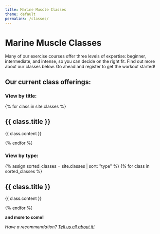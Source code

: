 ```yaml
---
title: Marine Muscle Classes
theme: default
permalink: /classes/
---
```

# Marine Muscle Classes

Many of our exercise courses offer three levels of expertise: beginner, intermediate, and intense, so you can decide on the right fit. Find out more about our classes below. Go ahead and register to get the workout started!

## Our current class offerings:
### View by title:
{% for class in site.classes %}
<h2>{{ class.title }}</h2>
<p>{{ class.content }}</p>
{% endfor %}

### View by type:
{% assign sorted_classes = site.classes | sort: "type" %}
{% for class in sorted_classes %}
 <h2>{{ class.title }}</h2>
 <p>{{ class.content }}</p>
{% endfor %}

**and more to come!**

_Have a recommendation? [Tell us all about it!](https://surfgym.com/suggestions)_
